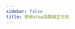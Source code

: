 ```yaml
---
sidebar: false
title: 使用step函数画正方形
---
```


<ClientOnly>
<practice.step type='Square'></practice.step>
</ClientOnly>
